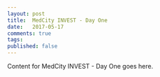 ```yaml
---
layout: post
title:  MedCity INVEST - Day One
date:   2017-05-17
comments: true
tags: 
published: false
---
```

 
Content for MedCity INVEST - Day One goes here.
 
